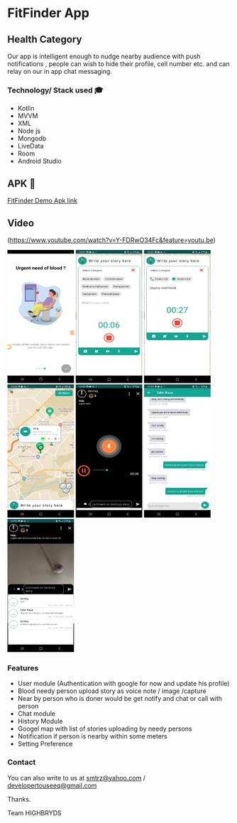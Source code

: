# FitFinder App

## Health Category

Our app is intelligent enough to nudge nearby audience with push notifications , people can wish to hide their profile, cell number etc. and can relay on our in app chat messaging. <bt/>

### Technology/ Stack used 🎓
- Kotlin
- MVVM
- XML
- Node js
- Mongodb
- LiveData
- Room 
- Android Studio

## APK :iphone:
[FitFinder Demo Apk link](https://drive.google.com/drive/folders/1ypmzlnDAOL5T7hxM9nB-4hNi7B8zeyxv?usp=sharing)

## Video 

(https://www.youtube.com/watch?v=Y-FDRwO34Fc&feature=youtu.be)

 <img src="1.jpeg" width="150" height="300">  <img src="2.jpeg" width="150" height="300">  <img src="3.jpeg" width="150" height="300"> <img src="7.jpeg" width="150" height="300">  <img src="4.jpeg" width="150" height="300">  <img src="6.jpeg" width="150" height="300">  <img src="5.jpeg" width="150" height="300"> 

### Features

- User module (Authentication with google for now and update his profile)
- Blood needy person upload story as voice note / image /capture 
- Near by person who is doner would be get notify and chat or call with person 
- Chat module 
- History Module 
- Googel map with list of stories uploading by needy persons 
- Notification if person is nearby within some meters 
- Setting Preference 


### Contact 

You can also write to us at smtrz@yahoo.com / developertouseeq@gmail.com

Thanks.

Team HIGHBRYDS
